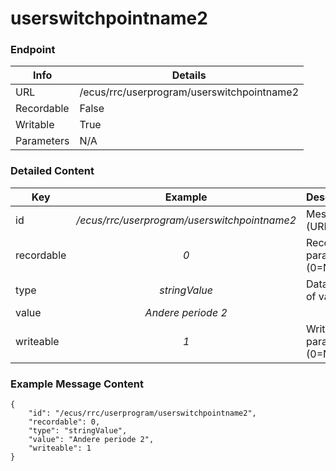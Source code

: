 # userswitchpointname2



### Endpoint

| Info  | Details |
| ------------- | ------------- |
| URL   | /ecus/rrc/userprogram/userswitchpointname2   |
| Recordable   | False   |
| Writable   | True   |
| Parameters  | N/A |

### Detailed Content

|  Key  | Example | Description |
| ------------- | :------: | ------------------------------ |
|  id | _/ecus/rrc/userprogram/userswitchpointname2_ | Message ID (URL) |
|  recordable | _0_ | Recordable parameter (0=No) |
|  type | _stringValue_ | Data type of value |
|  value | _Andere periode 2_ |  |
|  writeable | _1_ | Writable parameter (0=No) |



### Example Message Content
```
{
    "id": "/ecus/rrc/userprogram/userswitchpointname2",
    "recordable": 0,
    "type": "stringValue",
    "value": "Andere periode 2",
    "writeable": 1
}
```
